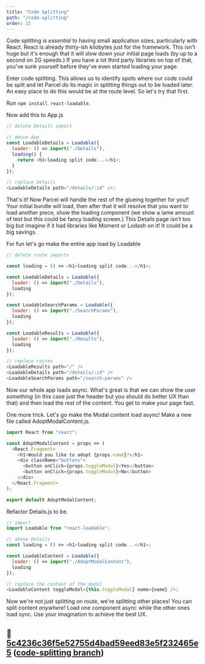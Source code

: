 ```yaml
---
title: "Code Splitting"
path: "/code-splitting"
order: 15
---
```


Code splitting is _essential_ to having small application sizes, particularly with React. React is already thirty-ish kilobytes just for the framework. This isn't huge but it's enough that it will slow down your initial page loads (by up to a second on 2G speeds.) If you have a lot third party libraries on top of that, you've sunk yourself before they've even started loading your page.

Enter code splitting. This allows us to identify spots where our code could be split and let Parcel do its magic in splitting things out to be loaded later. An easy place to do this would be at the route level. So let's try that first.

Run `npm install react-loadable`.

Now add this to App.js

```javascript
// delete Details import

// above App
const LoadableDetails = Loadable({
  loader: () => import("./Details"),
  loading() {
    return <h1>loading split code...</h1>;
  }
});

// replace Details
<LoadableDetails path="/details/:id" />;
```

That's it! Now Parcel will handle the rest of the glueing together for you!! Your initial bundle will load, then after that it will resolve that you want to load another piece, show the loading component (we show a lame amount of text but this could be fancy loading screen.) This Details page isn't too big but imagine if it had libraries like Moment or Lodash on it! It could be a big savings.

For fun let's go make the entire app load by Loadable

```javascript
// delete route imports

const loading = () => <h1>loading split code...</h1>;

const LoadableDetails = Loadable({
  loader: () => import("./Details"),
  loading
});

const LoadableSearchParams = Loadable({
  loader: () => import("./SearchParams"),
  loading
});

const LoadableResults = Loadable({
  loader: () => import("./Results"),
  loading
});

// replace routes
<LoadableResults path="/" />
<LoadableDetails path="/details/:id" />
<LoadableSearchParams path="/search-params" />
```

Now our whole app loads async. What's great is that we can show the user _something_ (in this case just the header but you should do better UX than that) and then load the rest of the content. You get to make your page fast.

One more trick. Let's go make the Modal content load async! Make a new file called AdoptModalContent.js.

```javascript
import React from "react";

const AdoptModalContent = props => (
  <React.Fragment>
    <h1>Would you like to adopt {props.name}?</h1>
    <div className="buttons">
      <button onClick={props.toggleModal}>Yes</button>
      <button onClick={props.toggleModal}>No</button>
    </div>
  </React.Fragment>
);

export default AdoptModalContent;
```

Refactor Details.js to be.

```javascript
// import
import Loadable from "react-loadable";

// above Details
const loading = () => <h1>loading split code...</h1>;

const LoadableContent = Loadable({
  loader: () => import("./AdoptModalContent"),
  loading
});

// replace the content of the modal
<LoadableContent toggleModal={this.toggleModal} name={name} />;
```

Now we're not just splitting on route, we're splitting other places! You can split content _anywhere_! Load one component async while the other ones load sync. Use your imagination to achieve the best UX.

## 🌳 [5c4236c36f5e52755d4bad59eed83e5f232465e5](https://github.com/btholt/complete-intro-to-react-v4/commit/5c4236c36f5e52755d4bad59eed83e5f232465e5) ([code-splitting branch](https://github.com/btholt/complete-intro-to-react-v4/tree/code-splitting))
